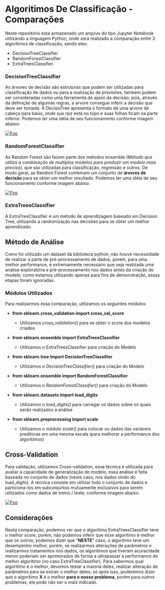 # Algoritimos De Classificação - Comparações
  Neste repositório está armazenado um arquivo do tipo Jupyter Notebook utilizando a linguagem Python, onde será realizado a comparação entre 3 algoritimos de classificação, sendo eles:  
  
  * DecisionTreeClassifier 
  * RandomForestClassifier 
  * ExtraTreesClassifier.

### DecisionTreeClassifier
  As árvores de decisão são estruturas que podem ser utilizadas para classificação de dados ou para a realização de previsões, também podem ser consideradas como uma ferramenta de apoio da decisão; pois, através da definição de algumas regras, a arvore consegue inferir a decisão que deve ser tomada. A DecisioTree apresenta o formato de uma arvore de cabeça para baixo, onde sua raíz está no topo e suas folhas ficam na parte inferior. Podemos ter uma idéia de seu funcionamento conforme imagem abaixo:
  
<a href="http://google.com.au/" align="center" rel="some text">![Foo](https://didatica.tech/wp-content/uploads/2020/07/image-5.png)</a>







### RandomForestClassifier
  As Random Forest são fazem parte dos métodos ensamble *(Método que utiliza a combinação de multiplos modelos para produzir um modelo mais preciso)*, que são utilizadas para classificação, regressão e outros. De modo geral, as Random Forest combinam um conjunto de **árovres de decisão** para se obter um melhor resultado. Podemos ter uma idéia de seu funcionamento conforme imagem abaixo:
  
<a href="http://google.com.au/" align="center" rel="some text">![Foo](https://static.javatpoint.com/tutorial/machine-learning/images/random-forest-algorithm2.png)</a>
  
  
  
  
  
  
  
### ExtraTreesClassifier
  A ExtraTreeClassifier é um método de aprendizagem baseado em Decision Tree, utilizando a randomização nas decisões para se obter um melhor aprendizado.


## Método de Análise
  Como foi utilizado um dataset da biblioteca python, não houve necessidade de realizar a parte de pré-processamento de dados; porém, para uma melhor performance, é extremamente necessário que seja realizada uma análise exploratória e pré-processamento nos dados antes da criação do modelo; como estamos utilizando apenas para fins de demonstração, essas etapas foram ignoradas.

### Módulos Utilizados
  Para realizarmos essa comparação, utilizamos os seguintes módulos:
* **from sklearn.cross_validation import cross_val_score**
    * Utilizamos *cross_validation()* para se obter o score dos modelos criados
      
* **from sklearn.ensemble import ExtraTreesClassifier**
    * Utilizamos o ExtraTreesClassifier para criação do Modelo
      
* **from sklearn.tree import DecisionTreeClassifier**
    * Utilizamos o  *DecisionTreeClassifier()* para criação do Modelo
      
* **from sklearn.ensemble import RandomForestClassifier**
    * Utilizamos o *RandomForestClassifier()* para criação do Modelo
      
* **from sklearn.datasets import load_digits**
    * Utilizamos o *load_digits()* para carregar os dados sobre os quais serão realizados a análise
      
* **from sklearn.preprocessing import scale**
    * Utilizamos o módulo *scale()* para colocar os dados das variáveis preditoras em uma mesma escala (para melhorar a performance dos algoritimos)
 
## Cross-Validation
  Para validação, utilizamos Cross-validation, essa técnica  é utilizada para avaliar a capacidade de generalização do modelo, essa análise é feita baseada no conjunto de dados (neste caso, nos dados vindo do load_digits).
  A técnica consiste em utilizar todo o conjunto de dados e particiona-los em subconjuntos mutuamente exclusivos para serem utilizados como dados de treino / teste, conforme imagem abaixo:

<a href="http://google.com.au/" rel="some text">![Foo](https://www.mltut.com/wp-content/uploads/2020/05/cross-validation.png)</a>




## Considerações
  Nesta comparação, podemos ver que o algoritimo ExtraTreesClassifier teve o melhor score, porém, não podemos inferir que esse algoritimo é melhor que os outros; podemos dizer que "**NESTE**" caso, o algoritimo teve um desempenho melhor, porém, se realizarmos alterações de parâmetros e realizarmos tratamentos nos dados, os algoritimos que tiveram acuracidade menor poderiam ser aprimorados de forma a ultrapassar a performance do melhor algoritimo (no caso ExtraTreeClassifier). Para sabermos qual algoritimo é o melhor, devemos testar a maioria deles, realizar alteração de parâmetros para se extrair o melhor deles; só após isso, poderemos dizer que o algoritimo **X** é o melhor **para o nosso problema**, porém para outros problemas, ele pode não ser o mais indicado.
